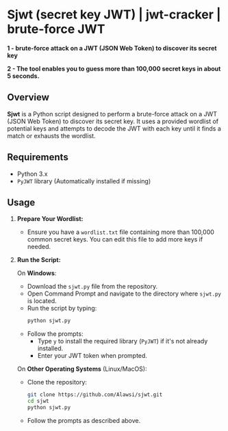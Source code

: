 # Sjwt (secret key JWT) | jwt-cracker | brute-force JWT
**1 - brute-force attack on a JWT (JSON Web Token) to discover its secret key**

**2 - The tool enables you to guess more than 100,000 secret keys in about 5 seconds.**



## Overview

**Sjwt** is a Python script designed to perform a brute-force attack on a JWT (JSON Web Token) to discover its secret key. It uses a provided wordlist of potential keys and attempts to decode the JWT with each key until it finds a match or exhausts the wordlist.

## Requirements

- Python 3.x
- `PyJWT` library (Automatically installed if missing)

 
## Usage

1. **Prepare Your Wordlist:**
   - Ensure you have a `wordlist.txt` file containing more than 100,000 common secret keys. You can edit this file to add more keys if needed.

2. **Run the Script:**

   On **Windows**:
   - Download the `sjwt.py` file from the repository.
   - Open Command Prompt and navigate to the directory where `sjwt.py` is located.
   - Run the script by typing:
     ```bash
     python sjwt.py
     ```
   - Follow the prompts:
     - Type `y` to install the required library (`PyJWT`) if it's not already installed.
     - Enter your JWT token when prompted.

   On **Other Operating Systems** (Linux/MacOS):
   - Clone the repository:
     ```bash
     git clone https://github.com/Alawsi/sjwt.git
     cd sjwt
     python sjwt.py
     
   - Follow the prompts as described above.

